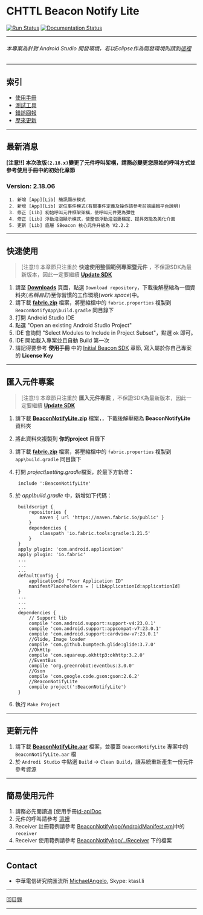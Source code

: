 CHTTL Beacon Notify Lite 
===========
[![Run Status](https://api.shippable.com/projects/5704bb962a8192902e1ba498/badge?branch=master)](https://app.shippable.com/projects/5704bb962a8192902e1ba498)
[![Documentation Status](https://readthedocs.org/projects/-dc-beaconnotifydemo/badge/?version=latest)](http://-dc-beaconnotifydemo.readthedocs.io/en/latest/?badge=latest)

* * *

###### 本專案為針對 Android Studio 開發環境，若以Eclipse作為開發環境則請到[這裡][id-eclipse] ######
* * *

索引
------
+ [使用手冊][id-apiDoc]
+ [測試工具](http://bit.ly/BeaconNotifyNewRelease)
+ [錯誤回報][id-mantisBT]
+ [歷來更新][id-releaseNote]
* * *

最新消息
------
**[注意!!] 本次改版`(2.18.x)`變更了元件呼叫架構，請務必變更您原始的呼叫方式並參考使用手冊中的初始化章節**  
### Version: 2.18.06 ###
```
 1. 新增 [App][Lib] 簡訊顯示模式
 2. 新增 [App][Lib] 定位事件模式(有關事件定義及操作請參考前端編輯平台說明)
 3. 修正 [Lib] 初始呼叫元件框架架構，使呼叫元件更為彈性
 4. 修正 [Lib] 浮動泡泡顯示模式，使整個浮動泡泡更穩定、提昇效能及美化介面
 5. 更新 [Lib] 底層 SBeacon 核心元件升級為 V2.2.2
```
* * *

快速使用
------
> [注意!!] 本章節只注重於 **快速使用整個範例專案暨元件** ，不保證SDK為最新版本，因此一定要繼續 **[Update SDK](#markdown-header-update-sdk)**  

 1. 請至 **[Downloads][id-download]** 頁面，點選 `Download repository`，下載後解壓縮為一個資料夾(_名稱自訂_)至你習慣的工作環境(_work space_)中。
 2. 請下載 **[fabric.zip][id-download-fabric]** 檔案，將壓縮檔中的 `fabric.properties` 複製到 `BeaconNotifyApp\build.gradle` 同目錄下
 3. 打開 Android Studio IDE
 4. 點選 "Open an existing Android Studio Project"
 5. IDE 會詢問 "Select Modules to Include in Project Subset"，點選 `ok` 即可。
 6. IDE 開始載入專案並且自動 Build 第一次
 7. 請記得要參考 **使用手冊** 中的 [Initial Beacon SDK](https://bitbucket.org/beacondemoteam/as-beaconnotifydemo/wiki/Home#markdown-header-initial-beacon-sdk) 章節, 寫入屬於你自己專案的 **License Key**  
* * *

匯入元件專案
------
> [注意!!] 本章節只注重於 **匯入元件專案** ，不保證SDK為最新版本，因此一定要繼續 **[Update SDK](#markdown-header-update-sdk)**  

 1. 請下載 **[BeaconNotifyLite.zip][id-download-aarzip]** 檔案，，下載後解壓縮為 **BeaconNotifyLite** 資料夾
 2. 將此資料夾複製到 **你的project** 目錄下
 3. 請下載 **[fabric.zip][id-download-fabric]** 檔案，將壓縮檔中的 `fabric.properties` 複製到 `app\build.gradle` 同目錄下 
 4. 打開 *project\setting.gradle*檔案，於最下方新增：

         include ':BeaconNotifyLite'

 5. 於 *app\build.gradle* 中，新增如下代碼：

         buildscript {
             repositories {
                 maven { url 'https://maven.fabric.io/public' }
             }
             dependencies {
                 classpath 'io.fabric.tools:gradle:1.21.5'
             }
         }
         apply plugin: 'com.android.application'
         apply plugin: 'io.fabric'
         ...
         ...
         ...
         defaultConfig {
             applicationId "Your Application ID"
             manifestPlaceholders = [ LibApplicationId:applicationId]
         }
         ...
         ...
         ...
         dependencies {
             // Support lib
             compile 'com.android.support:support-v4:23.0.1'
             compile 'com.android.support:appcompat-v7:23.0.1'
             compile 'com.android.support:cardview-v7:23.0.1'
             //Glide, Image loader
             compile 'com.github.bumptech.glide:glide:3.7.0'
             //OkHttp
             compile 'com.squareup.okhttp3:okhttp:3.2.0'
             //EventBus
             compile 'org.greenrobot:eventbus:3.0.0'
             //Gson
             compile 'com.google.code.gson:gson:2.6.2'
             //BeaconNotifyLite
             compile project(':BeaconNotifyLite')
         }

 6. 執行 `Make Project`
* * *

更新元件
------
 1. 請下載 **[BeaconNotifyLite.aar][id-download-aar]** 檔案，並覆蓋 `BeaconNotifyLite` 專案中的 `BeaconNotifyLite.aar` 檔
 2. 於 `Androdi Studio` 中點選 `Build` -> `Clean Build`，讓系統重新產生一份元件參考資源  
* * *

簡易使用元件
------
 1. 請務必先閱讀過 [使用手冊[id-apiDoc]
 2. 元件的呼叫請參考 [這裡]()
 2. Receiver 註冊範例請參考 [BeaconNotifyApp/AndroidManifest.xml](https://bitbucket.org/beacondemoteam/as-beaconnotifydemo/src/f36b509952b11a5e9fbc0cc0746a190652573bdf/BeaconNotifyApp/src/main/AndroidManifest.xml?at=master&fileviewer=file-view-default)中的 `receiver`
 3. Receiver 使用範例請參考 [BeaconNotifyApp/../Receiver](https://bitbucket.org/beacondemoteam/as-beaconnotifydemo/src/f36b509952b11a5e9fbc0cc0746a190652573bdf/BeaconNotifyApp/src/main/java/com/cht/beacon/notify/App/Receiver/?at=master) 下的檔案
* * *

Contact
------
+ 中華電信研究院匯流所 [MichaelAngelo][id-contact], Skype: ktasl.li
* * *

 [回目錄](#markdown-header-index)
* * *

[id-eclipse]: https://bitbucket.org/beacondemoteam/ec-beaconnotifydemo/src "(EC)BeaconNotifyDemo"
[id-download]: https://bitbucket.org/beacondemoteam/as-beaconnotifydemo/downloads  "專案下載"
[id-download-fabric]: https://bitbucket.org/beacondemoteam/as-beaconnotifydemo/downloads/fabric.zip  "fabric.zip"
[id-download-aar]: https://bitbucket.org/beacondemoteam/as-beaconnotifydemo/downloads/BeaconNotifyLite.aar  "BeaconNotifyLite.aar"
[id-download-aarzip]: https://bitbucket.org/beacondemoteam/as-beaconnotifydemo/downloads/BeaconNotifyLite.zip  "BeaconNotifyLite.zip"
[id-releaseNote]: https://bitbucket.org/beacondemoteam/as-beaconnotifydemo/wiki/Release%20Note
[id-updateLib]: https://bitbucket.org/beacondemoteam/as-beaconnotifydemo/wiki/Home#markdown-header-update-sdk
[id-apiDoc]: https://bitbucket.org/beacondemoteam/as-beaconnotifydemo/wiki
[id-mantisBT]: http://chtebgissue.eastasia.cloudapp.azure.com/
[id-contact]: mailto:michaelangelo@cht.com.tw
